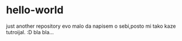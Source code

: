 # hello-world
just another repository
evo malo da napisem o sebi,posto mi tako kaze tutroijal. :D  bla bla...
